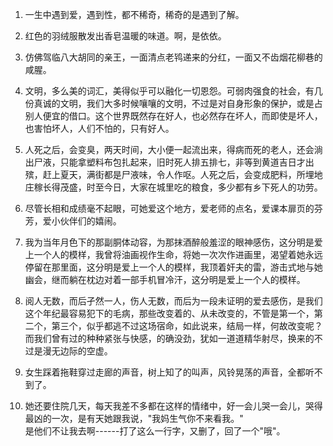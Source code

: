 1.  一生中遇到爱，遇到性，都不稀奇，稀奇的是遇到了解。

2.  红色的羽绒服散发出香皂温暖的味道。啊，是依依。

3.  仿佛驾临八大胡同的亲王，一面清点老鸨递来的分红，一面又不齿烟花柳巷的咸腥。

4.  文明，多么美的词汇，美得似乎可以融化一切恩怨。可弱肉强食的社会，有几份真诚的文明，我们大多时候嚷嚷的文明，不过是对自身形象的保护，或是占别人便宜的借口。这个世界既然存在好人，也必然存在坏人，而即使是坏人，也害怕坏人，人们不怕的，只有好人。

5.  人死之后，会变臭，两天时间，大小便一起流出来，得病而死的老人，还会淌出尸液，只能拿塑料布包扎起来，旧时死人排五排七，非等到黄道吉日才出殡，赶上夏天，满街都是尸液味，令人作呕。人死之后，会变成肥料，所埋地庄稼长得茂盛，时至今日，大家在城里吃的粮食，多少都有乡下死人的功劳。

6.  尽管长相和成绩毫不起眼，可她爱这个地方，爱老师的点名，爱课本扉页的芬芳，爱小伙伴们的嬉闹。

7.  我为当年月色下的那副胴体动容，为那抹酒醉般羞涩的眼神感伤，这分明是爱上一个人的模样，我曾将油画视作生命，将她一次次作进画里，渴望着她永远停留在那里面，这分明是爱上一个人的模样，我顶着奸夫的雷，游击式地与她幽会，继而躺在枕边对着一部手机冒冷汗，这分明是爱上一个人的模样。

8.  阅人无数，而后孑然一人，伤人无数，而后为一段未证明的爱去感伤，是我们这个年纪最容易犯下的毛病，那些改变着的、从未改变的，不管是第一个，第二个，第三个，似乎都逃不过这场宿命，如此说来，结局一样，何故改变呢？\
    而我们曾有过的种种紧张与快感，的确没劲，犹如一道道精华射尽，换来的不过是漫无边际的空虚。

9.  女生踩着拖鞋穿过走廊的声音，树上知了的叫声，风铃晃荡的声音，全都听不到了。

10. 她还要住院几天，每天我差不多都在这样的情绪中，好一会儿哭一会儿，哭得最凶的一次，是有天她跟我说，"我妈生气你不来看我。"\
    是他们不让我去啊------打了这么一行字，又删了，回了一个"哦"。
